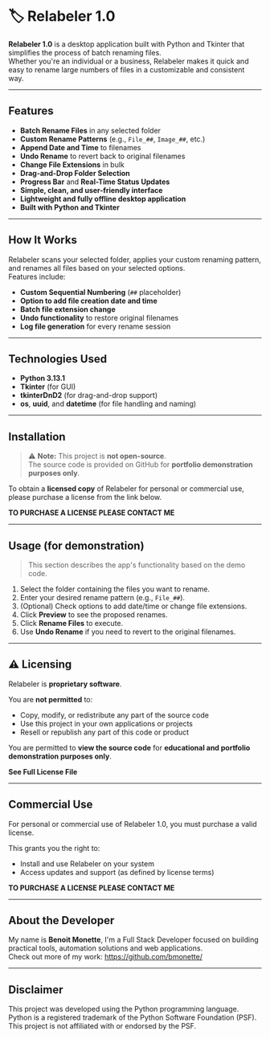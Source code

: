 # 🏷️ Relabeler 1.0

**Relabeler 1.0** is a desktop application built with Python and Tkinter that simplifies the process of batch renaming files.  
Whether you're an individual or a business, Relabeler makes it quick and easy to rename large numbers of files in a customizable and consistent way.

---

## Features

- **Batch Rename Files** in any selected folder  
- **Custom Rename Patterns** (e.g., `File_##`, `Image_##`, etc.)  
- **Append Date and Time** to filenames  
- **Undo Rename** to revert back to original filenames  
- **Change File Extensions** in bulk  
- **Drag-and-Drop Folder Selection**  
- **Progress Bar** and **Real-Time Status Updates**  
- **Simple, clean, and user-friendly interface**  
- **Lightweight and fully offline desktop application**  
- **Built with Python and Tkinter**

---

## How It Works

Relabeler scans your selected folder, applies your custom renaming pattern, and renames all files based on your selected options.  
Features include:
- **Custom Sequential Numbering** (`##` placeholder)  
- **Option to add file creation date and time**  
- **Batch file extension change**  
- **Undo functionality** to restore original filenames  
- **Log file generation** for every rename session  

---

## Technologies Used

- **Python 3.13.1**  
- **Tkinter** (for GUI)  
- **tkinterDnD2** (for drag-and-drop support)  
- **os**, **uuid**, and **datetime** (for file handling and naming)

---

## Installation

> ⚠️ **Note:** This project is **not open-source**.  
> The source code is provided on GitHub for **portfolio demonstration purposes only**.  

To obtain a **licensed copy** of Relabeler for personal or commercial use, please purchase a license from the link below.

**TO PURCHASE A LICENSE PLEASE CONTACT ME**

---

## Usage (for demonstration)

> This section describes the app's functionality based on the demo code.

1. Select the folder containing the files you want to rename.  
2. Enter your desired rename pattern (e.g., `File_##`).  
3. (Optional) Check options to add date/time or change file extensions.  
4. Click **Preview** to see the proposed renames.  
5. Click **Rename Files** to execute.  
6. Use **Undo Rename** if you need to revert to the original filenames.

---

## ⚠️ Licensing

Relabeler is **proprietary software**.  

You are **not permitted** to:
- Copy, modify, or redistribute any part of the source code  
- Use this project in your own applications or projects  
- Resell or republish any part of this code or product  

You are permitted to **view the source code** for **educational and portfolio demonstration purposes only**.

**See Full License File**

---

## Commercial Use

For personal or commercial use of Relabeler 1.0, you must purchase a valid license. 

This grants you the right to:
- Install and use Relabeler on your system  
- Access updates and support (as defined by license terms)

**TO PURCHASE A LICENSE PLEASE CONTACT ME**

---

## About the Developer

My name is **Benoit Monette**, I'm a Full Stack Developer focused on building practical tools, automation solutions and web applications.  
Check out more of my work: https://github.com/bmonette/

---

## Disclaimer

This project was developed using the Python programming language.  
Python is a registered trademark of the Python Software Foundation (PSF).  
This project is not affiliated with or endorsed by the PSF.

